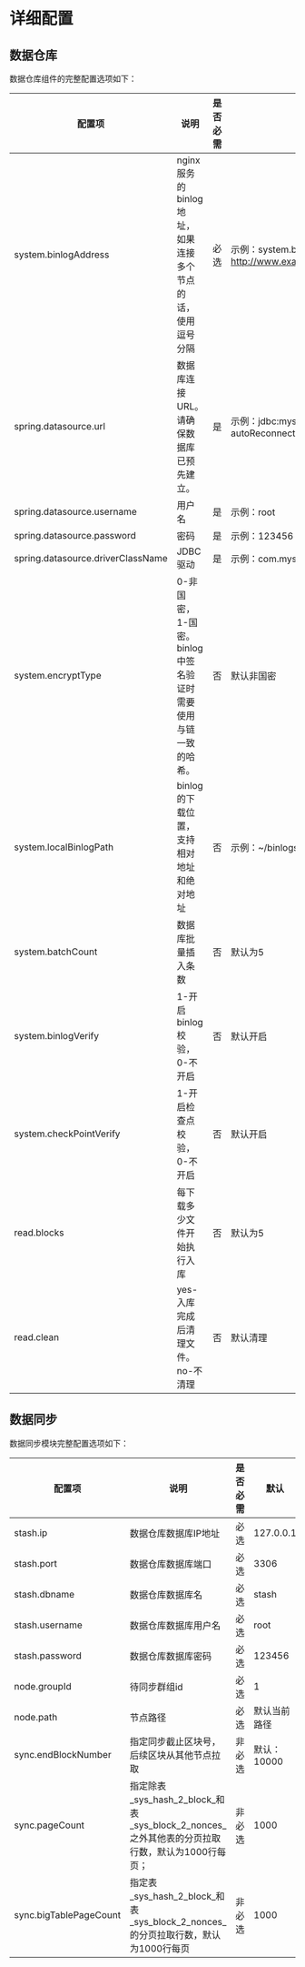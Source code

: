 # 详细配置
## 数据仓库
数据仓库组件的完整配置选项如下：

| 配置项 | 说明 | 是否必需 | 说明|
| --- | --- | --- | --- |
|system.binlogAddress|nginx服务的binlog地址，如果连接多个节点的话，使用逗号分隔|必选|示例：system.binlogAddress=http://www.example.com:5299/, http://www.example.com:5300/|
|spring.datasource.url|数据库连接URL。请确保数据库已预先建立。|是|示例：jdbc:mysql://127.0.0.1:3306/stash?autoReconnect=true&characterEncoding=utf8&useSSL=false&serverTimezone=GMT%2b8|
|spring.datasource.username|用户名|是|示例：root|
|spring.datasource.password|密码|是|示例：123456|
|spring.datasource.driverClassName | JDBC驱动|是 |示例：com.mysql.cj.jdbc.Driver|
|system.encryptType|0-非国密，1-国密。binlog中签名验证时需要使用与链一致的哈希。|否|默认非国密|
|system.localBinlogPath|binlog的下载位置，支持相对地址和绝对地址|否|示例：~/binlogs|
|system.batchCount|数据库批量插入条数|否|默认为5|
|system.binlogVerify|1-开启binlog校验，0-不开启|否|默认开启|
|system.checkPointVerify|1-开启检查点校验，0-不开启|否|默认开启|
|read.blocks|每下载多少文件开始执行入库|否|默认为5|
|read.clean|yes-入库完成后清理文件。no-不清理|否|默认清理|

## 数据同步

数据同步模块完整配置选项如下：

| 配置项 | 说明 | 是否必需 | 默认|
| --- | --- | --- | --- |
|stash.ip|数据仓库数据库IP地址|必选|127.0.0.1|
|stash.port|数据仓库数据库端口|必选|3306|
|stash.dbname|数据仓库数据库名|必选|stash|
|stash.username|数据仓库数据库用户名|必选|root|
|stash.password|数据仓库数据库密码|必选|123456|
|node.groupId|待同步群组id|必选|1|
|node.path|节点路径|必选|默认当前路径|
|sync.endBlockNumber|指定同步截止区块号，后续区块从其他节点拉取|非必选|默认：10000|
|sync.pageCount|指定除表_sys_hash_2_block_和表_sys_block_2_nonces_之外其他表的分页拉取行数，默认为1000行每页；|非必选|1000|
|sync.bigTablePageCount|指定表_sys_hash_2_block_和表_sys_block_2_nonces_的分页拉取行数，默认为1000行每页|非必选|1000|